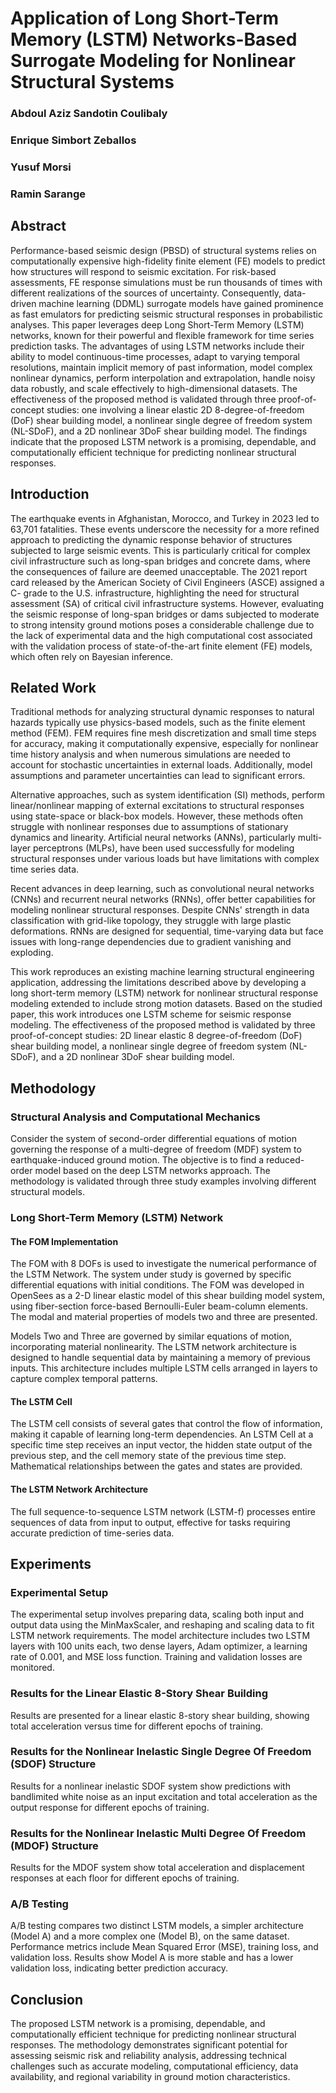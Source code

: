 # Application of Long Short-Term Memory (LSTM) Networks-Based Surrogate Modeling for Nonlinear Structural Systems

### Abdoul Aziz Sandotin Coulibaly 
### Enrique Simbort Zeballos 
### Yusuf Morsi 
### Ramin Sarange

## Abstract
Performance-based seismic design (PBSD) of structural systems relies on computationally expensive high-fidelity finite element (FE) models to predict how structures will respond to seismic excitation. For risk-based assessments, FE response simulations must be run thousands of times with different realizations of the sources of uncertainty. Consequently, data-driven machine learning (DDML) surrogate models have gained prominence as fast emulators for predicting seismic structural responses in probabilistic analyses. This paper leverages deep Long Short-Term Memory (LSTM) networks, known for their powerful and flexible framework for time series prediction tasks. The advantages of using LSTM networks include their ability to model continuous-time processes, adapt to varying temporal resolutions, maintain implicit memory of past information, model complex nonlinear dynamics, perform interpolation and extrapolation, handle noisy data robustly, and scale effectively to high-dimensional datasets. The effectiveness of the proposed method is validated through three proof-of-concept studies: one involving a linear elastic 2D 8-degree-of-freedom (DoF) shear building model, a nonlinear single degree of freedom system (NL-SDoF), and a 2D nonlinear 3DoF shear building model. The findings indicate that the proposed LSTM network is a promising, dependable, and computationally efficient technique for predicting nonlinear structural responses.

## Introduction
The earthquake events in Afghanistan, Morocco, and Turkey in 2023 led to 63,701 fatalities. These events underscore the necessity for a more refined approach to predicting the dynamic response behavior of structures subjected to large seismic events. This is particularly critical for complex civil infrastructure such as long-span bridges and concrete dams, where the consequences of failure are deemed unacceptable. The 2021 report card released by the American Society of Civil Engineers (ASCE) assigned a C- grade to the U.S. infrastructure, highlighting the need for structural assessment (SA) of critical civil infrastructure systems. However, evaluating the seismic response of long-span bridges or dams subjected to moderate to strong intensity ground motions poses a considerable challenge due to the lack of experimental data and the high computational cost associated with the validation process of state-of-the-art finite element (FE) models, which often rely on Bayesian inference.

## Related Work
Traditional methods for analyzing structural dynamic responses to natural hazards typically use physics-based models, such as the finite element method (FEM). FEM requires fine mesh discretization and small time steps for accuracy, making it computationally expensive, especially for nonlinear time history analysis and when numerous simulations are needed to account for stochastic uncertainties in external loads. Additionally, model assumptions and parameter uncertainties can lead to significant errors.

Alternative approaches, such as system identification (SI) methods, perform linear/nonlinear mapping of external excitations to structural responses using state-space or black-box models. However, these methods often struggle with nonlinear responses due to assumptions of stationary dynamics and linearity. Artificial neural networks (ANNs), particularly multi-layer perceptrons (MLPs), have been used successfully for modeling structural responses under various loads but have limitations with complex time series data.

Recent advances in deep learning, such as convolutional neural networks (CNNs) and recurrent neural networks (RNNs), offer better capabilities for modeling nonlinear structural responses. Despite CNNs' strength in data classification with grid-like topology, they struggle with large plastic deformations. RNNs are designed for sequential, time-varying data but face issues with long-range dependencies due to gradient vanishing and exploding.

This work reproduces an existing machine learning structural engineering application, addressing the limitations described above by developing a long short-term memory (LSTM) network for nonlinear structural response modeling extended to include strong motion datasets. Based on the studied paper, this work introduces one LSTM scheme for seismic response modeling. The effectiveness of the proposed method is validated by three proof-of-concept studies: 2D linear elastic 8 degree-of-freedom (DoF) shear building model, a nonlinear single degree of freedom system (NL-SDoF), and a 2D nonlinear 3DoF shear building model.

## Methodology

### Structural Analysis and Computational Mechanics
Consider the system of second-order differential equations of motion governing the response of a multi-degree of freedom (MDF) system to earthquake-induced ground motion. The objective is to find a reduced-order model based on the deep LSTM networks approach. The methodology is validated through three study examples involving different structural models.

### Long Short-Term Memory (LSTM) Network

#### The FOM Implementation
The FOM with 8 DOFs is used to investigate the numerical performance of the LSTM Network. The system under study is governed by specific differential equations with initial conditions. The FOM was developed in OpenSees as a 2-D linear elastic model of this shear building model system, using fiber-section force-based Bernoulli-Euler beam-column elements. The modal and material properties of models two and three are presented.

Models Two and Three are governed by similar equations of motion, incorporating material nonlinearity. The LSTM network architecture is designed to handle sequential data by maintaining a memory of previous inputs. This architecture includes multiple LSTM cells arranged in layers to capture complex temporal patterns.

#### The LSTM Cell
The LSTM cell consists of several gates that control the flow of information, making it capable of learning long-term dependencies. An LSTM Cell at a specific time step receives an input vector, the hidden state output of the previous step, and the cell memory state of the previous time step. Mathematical relationships between the gates and states are provided.

#### The LSTM Network Architecture
The full sequence-to-sequence LSTM network (LSTM-f) processes entire sequences of data from input to output, effective for tasks requiring accurate prediction of time-series data.

## Experiments

### Experimental Setup
The experimental setup involves preparing data, scaling both input and output data using the MinMaxScaler, and reshaping and scaling data to fit LSTM network requirements. The model architecture includes two LSTM layers with 100 units each, two dense layers, Adam optimizer, a learning rate of 0.001, and MSE loss function. Training and validation losses are monitored.

### Results for the Linear Elastic 8-Story Shear Building
Results are presented for a linear elastic 8-story shear building, showing total acceleration versus time for different epochs of training.

### Results for the Nonlinear Inelastic Single Degree Of Freedom (SDOF) Structure
Results for a nonlinear inelastic SDOF system show predictions with bandlimited white noise as an input excitation and total acceleration as the output response for different epochs of training.

### Results for the Nonlinear Inelastic Multi Degree Of Freedom (MDOF) Structure
Results for the MDOF system show total acceleration and displacement responses at each floor for different epochs of training.

### A/B Testing
A/B testing compares two distinct LSTM models, a simpler architecture (Model A) and a more complex one (Model B), on the same dataset. Performance metrics include Mean Squared Error (MSE), training loss, and validation loss. Results show Model A is more stable and has a lower validation loss, indicating better prediction accuracy.

## Conclusion
The proposed LSTM network is a promising, dependable, and computationally efficient technique for predicting nonlinear structural responses. The methodology demonstrates significant potential for assessing seismic risk and reliability analysis, addressing technical challenges such as accurate modeling, computational efficiency, data availability, and regional variability in ground motion characteristics.
